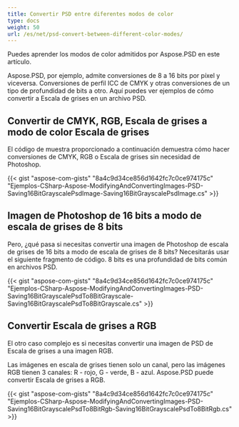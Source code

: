 ```yaml
---
title: Convertir PSD entre diferentes modos de color
type: docs
weight: 50
url: /es/net/psd-convert-between-different-color-modes/
---
```


Puedes aprender los modos de color admitidos por Aspose.PSD en este artículo.

Aspose.PSD, por ejemplo, admite conversiones de 8 a 16 bits por píxel y viceversa. Conversiones de perfil ICC de CMYK y otras conversiones de un tipo de profundidad de bits a otro. Aquí puedes ver ejemplos de cómo convertir a Escala de grises en un archivo PSD.
## **Convertir de CMYK, RGB, Escala de grises a modo de color Escala de grises**
El código de muestra proporcionado a continuación demuestra cómo hacer conversiones de CMYK, RGB o Escala de grises sin necesidad de Photoshop.

{{< gist "aspose-com-gists" "8a4c9d34ce856d1642fc7c0ce974175c" "Ejemplos-CSharp-Aspose-ModifyingAndConvertingImages-PSD-Saving16BitGrayscalePsdImage-Saving16BitGrayscalePsdImage.cs" >}}
## **Imagen de Photoshop de 16 bits a modo de escala de grises de 8 bits**
Pero, ¿qué pasa si necesitas convertir una imagen de Photoshop de escala de grises de 16 bits a modo de escala de grises de 8 bits? Necesitarás usar el siguiente fragmento de código. 8 bits es una profundidad de bits común en archivos PSD.

{{< gist "aspose-com-gists" "8a4c9d34ce856d1642fc7c0ce974175c" "Ejemplos-CSharp-Aspose-ModifyingAndConvertingImages-PSD-Saving16BitGrayscalePsdTo8BitGrayscale-Saving16BitGrayscalePsdTo8BitGrayscale.cs" >}}
## **Convertir Escala de grises a RGB**
El otro caso complejo es si necesitas convertir una imagen de PSD de Escala de grises a una imagen RGB.

Las imágenes en escala de grises tienen solo un canal, pero las imágenes RGB tienen 3 canales: R - rojo, G - verde, B - azul. Aspose.PSD puede convertir Escala de grises a RGB.

{{< gist "aspose-com-gists" "8a4c9d34ce856d1642fc7c0ce974175c" "Ejemplos-CSharp-Aspose-ModifyingAndConvertingImages-PSD-Saving16BitGrayscalePsdTo8BitRgb-Saving16BitGrayscalePsdTo8BitRgb.cs" >}}

